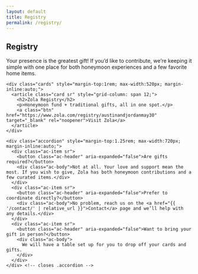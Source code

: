 ```yaml
---
layout: default
title: Registry
permalink: /registry/
---
```


<section class="section">
  <div class="container">
    <h1 class="h1">Registry</h1>
    <p class="lead">
      Your presence is the greatest gift! If you’d like to contribute, we’re keeping it simple with one place for both honeymoon experiences and a few favorite home items.
    </p>

    <div class="cards" style="margin-top:1rem; max-width:520px; margin-inline:auto;">
      <article class="card sr" style="grid-column: span 12;">
        <h2>Zola Registry</h2>
        <p>Honeymoon fund + traditional gifts, all in one spot.</p>
        <a class="btn" href="https://www.zola.com/registry/austinandjordanmay30" target="_blank" rel="noopener">Visit Zola</a>
      </article>
    </div>

    <div class="accordion" style="margin-top:1.25rem; max-width:720px; margin-inline:auto;">
      <div class="ac-item sr">
        <button class="ac-header" aria-expanded="false">Are gifts required?</button>
        <div class="ac-body">Not at all. Your love and support mean the most. If you wish to give, Zola has both honeymoon contributions and a few curated items.</div>
      </div>
      <div class="ac-item sr">
        <button class="ac-header" aria-expanded="false">Prefer to coordinate directly?</button>
        <div class="ac-body">No problem, reach us on the <a href="{{ '/contact/' | relative_url }}">Contact</a> page and we’ll help with any details.</div>
      </div>
      <div class="ac-item sr">
        <button class="ac-header" aria-expanded="false">Want to bring your gift in person?</button>
        <div class="ac-body">
          We will have a table set up for you to drop off your cards and gifts. 
        </div>
      </div>
    </div> <!-- closes .accordion -->
  </div> <!-- closes .container -->
</section>
